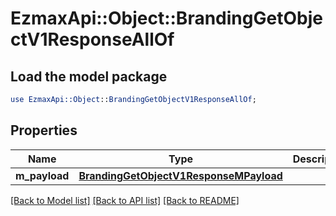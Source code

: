 # EzmaxApi::Object::BrandingGetObjectV1ResponseAllOf

## Load the model package
```perl
use EzmaxApi::Object::BrandingGetObjectV1ResponseAllOf;
```

## Properties
Name | Type | Description | Notes
------------ | ------------- | ------------- | -------------
**m_payload** | [**BrandingGetObjectV1ResponseMPayload**](BrandingGetObjectV1ResponseMPayload.md) |  | 

[[Back to Model list]](../README.md#documentation-for-models) [[Back to API list]](../README.md#documentation-for-api-endpoints) [[Back to README]](../README.md)


